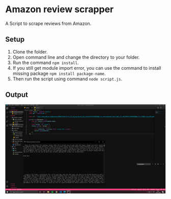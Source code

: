 # Amazon review scrapper

A Script to scrape reviews from Amazon.

## Setup
1. Clone the folder.  
2. Open command line and change the directory to your folder.
3. Run the command ```npm install```. 
4. If you still get module import error, you can use the command to install missing package ```npm install package-name```.
5. Then run the script using command ```node script.js```.

## Output
![output-img](https://github.com/SANKET7738/random/blob/master/amazon_reviews_scrapper/output-img/output.png)
